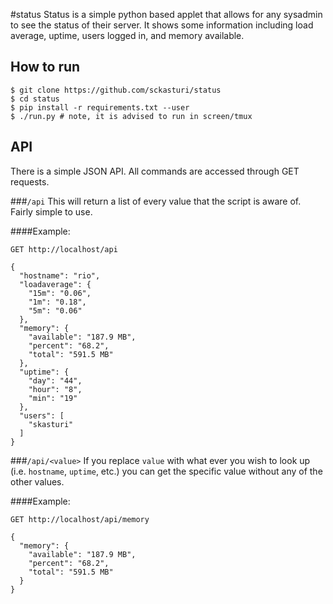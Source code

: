 #status
Status is a simple python based applet that allows for any sysadmin to see the status of their server. It shows some information including load average, uptime, users logged in, and memory available.

How to run
----------
```
$ git clone https://github.com/sckasturi/status  
$ cd status
$ pip install -r requirements.txt --user
$ ./run.py # note, it is advised to run in screen/tmux
```


API
---
There is a simple JSON API. All commands are accessed through GET requests. 

###`/api`
This will return a list of every value that the script is aware of. Fairly simple to use.

####Example:

`GET http://localhost/api`

```
{
  "hostname": "rio",
  "loadaverage": {
    "15m": "0.06",
    "1m": "0.18",
    "5m": "0.06"
  },
  "memory": {
    "available": "187.9 MB",
    "percent": "68.2",
    "total": "591.5 MB"
  },
  "uptime": {
    "day": "44",
    "hour": "8",
    "min": "19"
  },
  "users": [
    "skasturi"
  ]
}
```

###`/api/<value>`
If you replace `value` with what ever you wish to look up (i.e. `hostname`, `uptime`, etc.) you can get the specific value without any of the other values.

####Example:

`GET http://localhost/api/memory`

```
{
  "memory": {
    "available": "187.9 MB",
    "percent": "68.2",
    "total": "591.5 MB"
  }
}
```
